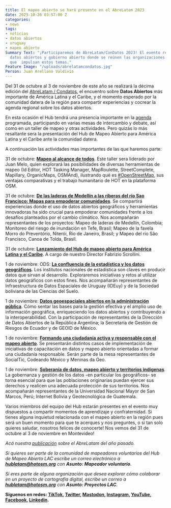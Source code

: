 ```yaml
---
title: El mapeo abierto se hará presente en el AbreLatam 2023
date: 2023-10-26 03:57:00 Z
categories:
- news
tags:
- noticias
- datos abiertos
- uruguay
- mapeo abierto
Summary Text: "¡Participaremos de AbreLatam/ConDatos 2023! El evento regional sobre
  datos abiertos y gobierno abierto donde se reúnen las organizaciones e individuos
  que  impulsan estos temas."
Feature Image: "/uploads/abrelatamcondatos.jpg"
Person: Juan Arellano Valdivia
---
```


Del 31 de octubre al 3 de noviembre de este año se realizará la décima edición del [AbreLatam / Condatos](https://2023.abrelatam.org/), el encuentro sobre **Datos Abiertos** más importante de América Latina y el Caribe, y el momento esperado por la comunidad datera de la región para compartir experiencias y cocrear la agenda regional sobre los datos abiertos.

En esta ocasión el Hub tendrá una presencia importante en la [agenda](https://2023.abrelatam.org/agenda/#) programada, participando en varias mesas de intercambio y debate, así como en un taller de mapeo y otras actividades. Pero quizás lo más resaltante sera la presentación del Hub de Mapeo Abierto para América Latina y el Caribe ante la comunidad datera.

A continuación las actividades mas importantes de las que haremos parte:

31 de octubre: **[Mapeo al alcance de todos](https://llamado.abrelatam.org/abrelatam-condatos-2023/talk/HLTBQ7/)**. Este taller sera liderado por Juan Melo, quien explorará las posibilidades de diversas herramientas de mapeo (Id Editor, HOT Tasking Manager, MapRoulette, StreetComplete, Mapillary, OrganicMaps, OSMAnd), ilustrando qué es [#OpenStreetMap](https://twitter.com/hashtag/OpenStreetMap?src=hashtag_click), sus ventajas comparativas y el trabajo humanitario de HOT en la plataforma OSM.

31 de octubre: **[De las laderas de Medellín a las riberas del río Sao Francisco: Mapas para empoderar comunidades](https://llamado.abrelatam.org/abrelatam-condatos-2023/talk/HJRJDT/)**. Se compartirá experiencias donde el uso de datos abiertos geográficos y herramientas innovadoras ha sido crucial para empoderar comunidades frente a los desafíos planteados por el cambio climático. Nos acompañarán representantes de los proyectos: Mapeo de laderas de Medellín, Colombia; Monitoreo del riesgo de inundación en Tefe, Brasil; Mapeo de la favela Morro do Preventório, Niterói, Rio de Janeiro, Brasil; y Mapeo del rio São Francisco, Canoa de Tolda, Brasil.

31 de octubre: **[Lanzamiento del Hub de mapeo abierto para América Latina y el Caribe](https://llamado.abrelatam.org/abrelatam-condatos-2023/talk/ZXF33L/)**. A cargo de nuestro Director Fabrizio Scrollini.

1 de noviembre: ODS: **[La confluencia de la estadística y los datos geográficos](https://llamado.abrelatam.org/abrelatam-condatos-2023/talk/YMTJDC/)**. Los institutos nacionales de estadística son claves en producir datos que sirvan al desarrollo. Exploraremos iniciativas y retos al utilizar datos geográficos con estos fines. Nos acompañarán representantes de Infraestructura de Datos Espaciales de Uruguay (IDEuy) y de la Sociedad boliviana de las Ciencias del Suelo.

1 de noviembre: **[Datos geoespaciales abiertos en la administración pública](https://llamado.abrelatam.org/abrelatam-condatos-2023/talk/PWMSHP/)**. Cómo sentar las bases para la gestión efectiva y el amplio uso de información geográfica, enriqueciendo los datos abiertos y contribuyendo a la interoperabilidad. Con la participación de representantes de la Dirección de Datos Abiertos de la República Argentina; la Secretaría de Gestión de Riesgos de Ecuador y de GEOID de México.

1 de noviembre: **[Formando una ciudadanía activa y responsable con el mapeo abierto](https://llamado.abrelatam.org/abrelatam-condatos-2023/talk/GVRZRD/)**. Se presentarán distintos casos de implementación de iniciativas de capacitación en datos y mapeo abierto orientadas a formar una ciudadanía responsable. Serán parte de la mesa representantes de SocialTic, Codeando México y Meninas da Geo.

1 de noviembre: **[Soberanía de datos, mapeo abierto y territorios indígenas](https://llamado.abrelatam.org/abrelatam-condatos-2023/talk/EX787L/)**. La gobernanza y gestión de los datos -en particular los geográficos- se torna esencial para que las poblaciones originarias puedan ejercer sus derechos y realicen una adecuada protección de sus territorios. Nos acompañarán representantes de la Universidad Nacional Mayor de San Marcos, Perú; Internet Bolivia y Geotecnológica de Guatemala.

Varios miembros del equipo del Hub estarán presentes en el evento muy dispuestos a compartir momentos de aprendizaje y confraternidad. Si tienes alguna inquietud relacionada con el mapeo abierto en la región pues será un buen momento para que te acerques y nos preguntes, o si tan solo quieres saludar, nosotros felices de conocerte! Nos vemos del 31 de octubre al 3 de noviembre en Montevideo!

*Acá nuestra [publicación](https://www.hotosm.org/updates/america-abierta-2022/) sobre el AbreLatam del año pasado.*

*Si quieres ser parte de la comunidad de mapeadores voluntarios del Hub de Mapeo Abierto LAC escribe un correo electrónico a **[hublatam@hotosm.org](mailto:hublatam@hotosm.org)** con **Asunto: Mapeador voluntario**.*

*Si eres parte de alguna organización que desea explorar cómo colaborar en un proyecto de cartografía digital, escribe un correo a **[hublatam@hotosm.org](mailto:hublatam@hotosm.org)** con **Asunto: Proyectos LAC**.*

**Síguenos en redes: [TikTok](https://www.tiktok.com/@mapeoabierto_la?lang=es), [Twitter](https://twitter.com/mapeoabierto_la), [Mastodon](https://mapstodon.space/@mapeoabierto_la), [Instagram](https://www.instagram.com/mapeoabierto_la/), [YouTube](https://www.youtube.com/channel/UCTH6Z_QODJ4NmmBmubS68VA), [Facebook](https://www.facebook.com/Mapeo-abierto-Am%C3%A9rica-Latina-102804808622456/), [Linkedin](https://www.linkedin.com/showcase/91453300/admin/feed/posts/).**